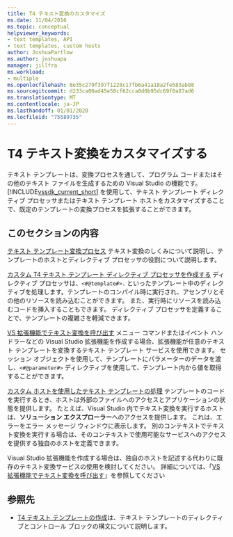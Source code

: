```yaml
---
title: T4 テキスト変換のカスタマイズ
ms.date: 11/04/2016
ms.topic: conceptual
helpviewer_keywords:
- text templates, API
- text templates, custom hosts
author: JoshuaPartlow
ms.author: joshuapa
manager: jillfra
ms.workload:
- multiple
ms.openlocfilehash: 8e35c279f397f1228c17fb6a41a18a2fe583ab88
ms.sourcegitcommit: d233ca00ad45e50cf62cca0d0b95dc69f0a87ad6
ms.translationtype: MT
ms.contentlocale: ja-JP
ms.lasthandoff: 01/01/2020
ms.locfileid: "75589735"
---
```

# <a name="customize-t4-text-transformation"></a>T4 テキスト変換をカスタマイズする

テキスト テンプレートは、変換プロセスを通して、プログラム コードまたはその他のテキスト ファイルを生成するための Visual Studio の機能です。 [!INCLUDE[vssdk_current_short](../modeling/includes/vssdk_current_short_md.md)] を使用して、テキスト テンプレート ディレクティブ プロセッサまたはテキスト テンプレート ホストをカスタマイズすることで、既定のテンプレートの変換プロセスを拡張することができます。

## <a name="in-this-section"></a>このセクションの内容

 [テキスト テンプレート変換プロセス](../modeling/the-text-template-transformation-process.md) テキスト変換のしくみについて説明し、テンプレートのホストとディレクティブ プロセッサの役割について説明します。

 [カスタム T4 テキスト テンプレート ディレクティブ プロセッサを作成する](../modeling/creating-custom-t4-text-template-directive-processors.md) ディレクティブ プロセッサは、`<#@template#>.` といったテンプレート中のディレクティブを処理します。テンプレートのコンパイル時に実行され、アセンブリとその他のリソースを読み込むことができます。 また、実行時にリソースを読み込むコードを挿入することもできます。 ディレクティブ プロセッサを定義することで、テンプレートの複雑さを軽減できます。

 [VS 拡張機能でテキスト変換を呼び出す](../modeling/invoking-text-transformation-in-a-vs-extension.md) メニュー コマンドまたはイベント ハンドラーなどの Visual Studio 拡張機能を作成する場合、拡張機能が任意のテキスト テンプレートを変換するテキスト テンプレート サービスを使用できます。 セッション オブジェクトを使用して、テンプレートにパラメーターのデータを渡し、`<#@parameter#>` ディレクティブを使用して、テンプレート内から値を取得することができます。

 [カスタム ホストを使用したテキスト テンプレートの処理](../modeling/processing-text-templates-by-using-a-custom-host.md) テンプレートのコードを実行するとき、ホストは外部のファイルへのアクセスとアプリケーションの状態を提供します。 たとえば、Visual Studio 内でテキスト変換を実行するホストは、**ソリューション エクスプローラー**へのアクセスを提供します。 これは、エラーをエラー メッセージ ウィンドウに表示します。 別のコンテキストでテキスト変換を実行する場合は、そのコンテキストで使用可能なサービスへのアクセスを提供する独自のホストを定義できます。

 Visual Studio 拡張機能を作成する場合は、独自のホストを記述する代わりに既存のテキスト変換サービスの使用を検討してください。 詳細については、「[VS 拡張機能でテキスト変換を呼び出す](../modeling/invoking-text-transformation-in-a-vs-extension.md)」を参照してください

## <a name="reference"></a>参照先

- [T4 テキスト テンプレートの作成](../modeling/writing-a-t4-text-template.md)は、テキスト テンプレートのディレクティブとコントロール ブロックの構文について説明します。
